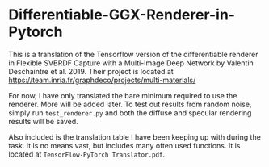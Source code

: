 # Differentiable-GGX-Renderer-in-Pytorch
This is a translation of the Tensorflow version of the differentiable renderer in Flexible SVBRDF Capture with a Multi-Image Deep Network by Valentin Deschaintre et al. 2019.
Their project is located at https://team.inria.fr/graphdeco/projects/multi-materials/

For now, I have only translated the bare minimum required to use the renderer. More will be added later.
To test out results from random noise, simply run `test_renderer.py` and both the diffuse and specular rendering results will be saved.

Also included is the translation table I have been keeping up with during the task. It is no means vast, but includes many often used functions.
It is located at `TensorFlow-PyTorch Translator.pdf`.
